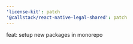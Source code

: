 ```yaml
---
'license-kit': patch
'@callstack/react-native-legal-shared': patch
---
```


feat: setup new packages in monorepo
